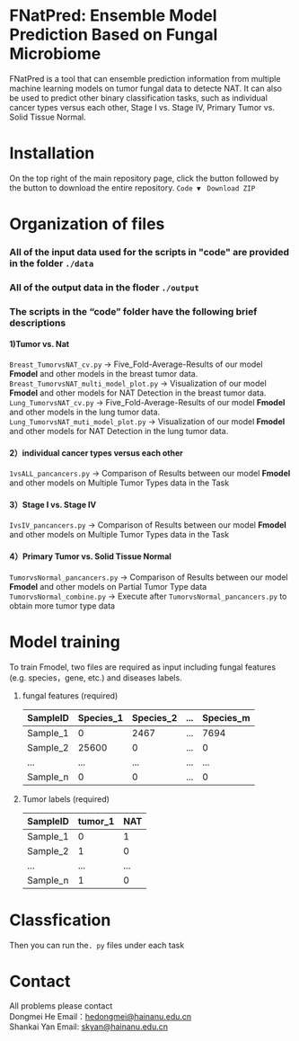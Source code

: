 # FNatPred: Ensemble Model Prediction Based on Fungal Microbiome
FNatPred is a tool that can ensemble prediction information from multiple machine learning models on tumor fungal data to detecte NAT. It can also be used to predict other binary classification tasks, such as 
individual cancer types versus each other, Stage I vs. Stage IV, Primary Tumor vs. Solid Tissue Normal.
# Installation
On the top right of the main repository page, click the button followed by the button to download the entire repository. ```Code ▼ ``` ```Download ZIP```
# Organization of files
### All of the input data used for the scripts in "code" are provided in the folder ```./data```
### All of the output data in the floder ```./output```
### The scripts in the “code” folder have the following brief descriptions
#### 1)Tumor vs. Nat
```Breast_TumorvsNAT_cv.py``` -> Five_Fold-Average-Results of our model **Fmodel** and other models in the breast tumor data.
```Breast_TumorvsNAT_multi_model_plot.py``` -> Visualization of our model **Fmodel** and other models for NAT Detection in the breast tumor data.  
```Lung_TumorvsNAT_cv.py``` -> Five_Fold-Average-Results of our model **Fmodel** and other models in the lung tumor data.
```Lung_TumorvsNAT_muti_model_plot.py``` -> Visualization of our model **Fmodel** and other models for NAT Detection in the lung tumor data.
#### 2）individual cancer types versus each other
```1vsALL_pancancers.py``` -> Comparison of Results between our model **Fmodel** and other models on Multiple Tumor Types data in the Task
#### 3）Stage I vs. Stage IV
```IvsIV_pancancers.py``` -> Comparison of Results between our model **Fmodel** and other models on Multiple Tumor Types data in the Task
#### 4）Primary Tumor vs. Solid Tissue Normal
```TumorvsNormal_pancancers.py``` -> Comparison of Results between our model **Fmodel** and other models on Partial Tumor Type data   
```TumorvsNormal_combine.py``` -> Execute after ```TumorvsNormal_pancancers.py``` to obtain more tumor type data
# Model training
To train Fmodel, two files are required as input including fungal features (e.g. species，gene, etc.) and diseases labels.
1) fungal features (required)
   
   | SampleID | Species_1 | Species_2 | ... | Species_m |  
   | ---      | ---       |    ---    | --- | ---       |  
   | Sample_1 |     0     |    2467   | ... |    7694   |
   | Sample_2 |   25600   |     0     | ... |      0    |
   | ...      |   ...   |    ...    | ... |      ...    |
   | Sample_n |  0      |    0    | ... |     0   |
   
3) Tumor labels (required)

   | SampleID | tumor_1  |   NAT  |
   | ---      | ---       |    ---    |
   | Sample_1 |     0     |    1   |
   | Sample_2 |  1        |     0    | 
   | ...      |   ...   |    ...    |
   | Sample_n |  1      |    0    |
   
# Classfication
Then you can run the```. py``` files under each task
# Contact
All problems please contact   
Dongmei He  Email：hedongmei@hainanu.edu.cn  
Shankai Yan Email: skyan@hainanu.edu.cn

